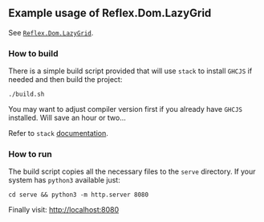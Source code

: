 ## Example usage of Reflex.Dom.LazyGrid

See [`Reflex.Dom.LazyGrid`](https://github.com/mulderr/reflex-dom-lazy-grid).

### How to build

There is a simple build script provided that will use `stack` to install `GHCJS` if needed and then build the project:

    ./build.sh

You may want to adjust compiler version first if you already have `GHCJS` installed. Will save an hour or two...

Refer to `stack` [documentation](http://docs.haskellstack.org/en/stable/ghcjs/).

### How to run

The build script copies all the necessary files to the `serve` directory. If your system has `python3` available just:

    cd serve && python3 -m http.server 8080

Finally visit: [http://localhost:8080](http://localhost:8080)
